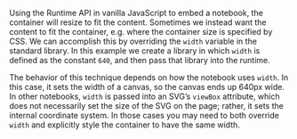 Using the Runtime API in vanilla JavaScript to embed a notebook, the container will resize to fit the content. Sometimes we instead want the content to fit the container, e.g. where the container size is specified by CSS. We can accomplish this by overriding the `width` variable in the standard library. In this example we create a library in which `width` is defined as the constant `640`, and then pass that library into the runtime.

The behavior of this technique depends on how the notebook uses `width`. In this case, it sets the width of a canvas, so the canvas ends up 640px wide. In other notebooks, `width` is passed into an SVG’s `viewBox` attribute, which does not necessarily set the size of the SVG on the page; rather, it sets the internal coordinate system. In those cases you may need to both override `width` and explicitly style the container to have the same width.
